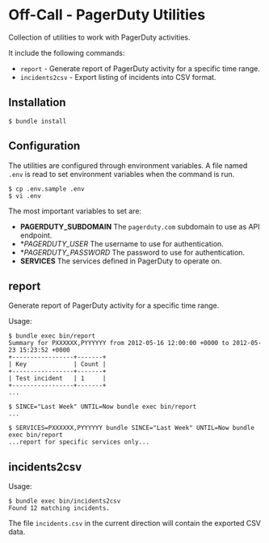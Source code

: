 # Off-Call - PagerDuty Utilities

Collection of utilities to work with PagerDuty activities.

It include the following commands:

 * `report` - Generate report of PagerDuty activity for a specific time
   range.
 * `incidents2csv` - Export listing of incidents into CSV format.

## Installation

```
$ bundle install
```

## Configuration

The utilities are configured through environment variables. A file named
`.env` is read to set environment variables when the command is run.

```
$ cp .env.sample .env
$ vi .env
```

The most important variables to set are:

 * **PAGERDUTY_SUBDOMAIN** The `pagerduty.com` subdomain to use as API
   endpoint.
 * **PAGERDUTY_USER* The username to use for authentication.
 * **PAGERDUTY_PASSWORD* The password to use for authentication.
 * **SERVICES** The services defined in PagerDuty to operate on.


## report

Generate report of PagerDuty activity for a specific time range.

Usage:

```
$ bundle exec bin/report
Summary for PXXXXXX,PYYYYYY from 2012-05-16 12:00:00 +0000 to 2012-05-23 15:23:52 +0000
+-----------------+-------+
| Key             | Count |
+-----------------+-------+
| Test incident   | 1     |
+-----------------+-------+
...

$ SINCE="Last Week" UNTIL=Now bundle exec bin/report 
...

$ SERVICES=PXXXXXX,PYYYYYY bundle SINCE="Last Week" UNTIL=Now bundle exec bin/report
...report for specific services only...
```

## incidents2csv

Usage:

```
$ bundle exec bin/incidents2csv
Found 12 matching incidents.
```

The file `incidents.csv` in the current direction will contain the
exported CSV data.
